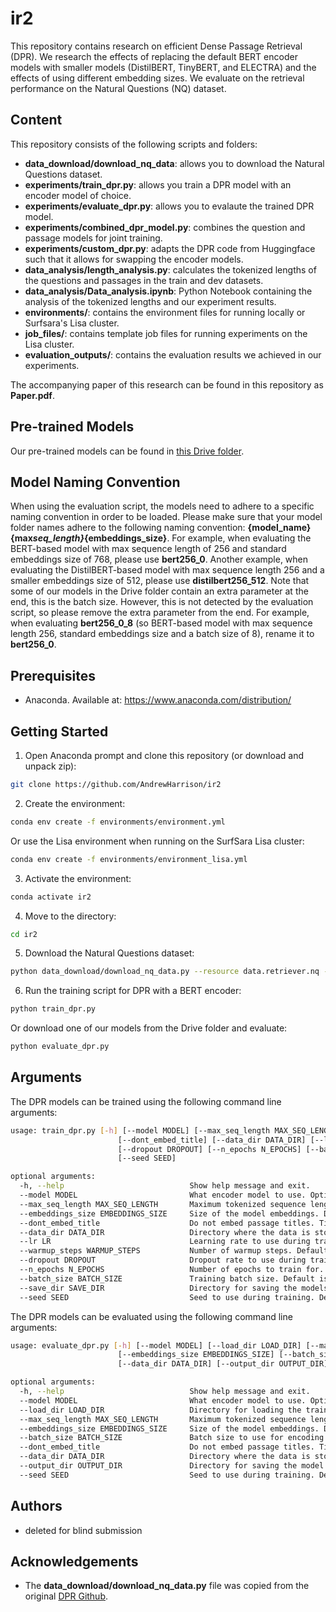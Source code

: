 # ir2

This repository contains research on efficient Dense Passage Retrieval (DPR). We research the effects of replacing the default BERT encoder models with smaller models (DistilBERT, TinyBERT, and ELECTRA) and the effects of using different embedding sizes. We evaluate on the retrieval performance on the Natural Questions (NQ) dataset.

## Content

This repository consists of the following scripts and folders:

- **data_download/download_nq_data**: allows you to download the Natural Questions dataset.
- **experiments/train_dpr.py**: allows you train a DPR model with an encoder model of choice.
- **experiments/evaluate_dpr.py**: allows you to evalaute the trained DPR model.
- **experiments/combined_dpr_model.py**: combines the question and passage models for joint training.
- **experiments/custom_dpr.py**: adapts the DPR code from Huggingface such that it allows for swapping the encoder models.
- **data_analysis/length_analysis.py**: calculates the tokenized lengths of the questions and passages in the train and dev datasets.
- **data_analysis/Data_analysis.ipynb**: Python Notebook containing the analysis of the tokenized lengths and our experiment results.
- **environments/**: contains the environment files for running locally or Surfsara's Lisa cluster.
- **job_files/**: contains template job files for running experiments on the Lisa cluster.
- **evaluation_outputs/**: contains the evaluation results we achieved in our experiments.

The accompanying paper of this research can be found in this repository as **Paper.pdf**.

## Pre-trained Models

Our pre-trained models can be found in [this Drive folder](https://drive.google.com/drive/folders/1N53ssc81cPul118vP6ycVgyQxnBH5TfD?usp=sharing).

## Model Naming Convention

When using the evaluation script, the models need to adhere to a specific naming convention in order to be loaded. Please make sure that your model folder names adhere to the following naming convention: **{model_name}{max*seq_length}*{embeddings_size}**. For example, when evaluating the BERT-based model with max sequence length of 256 and standard embeddings size of 768, please use **bert256_0**. Another example, when evaluating the DistilBERT-based model with max sequence length 256 and a smaller embeddings size of 512, please use **distilbert256_512**. Note that some of our models in the Drive folder contain an extra parameter at the end, this is the batch size. However, this is not detected by the evaluation script, so please remove the extra parameter from the end. For example, when evaluating **bert256_0_8** (so BERT-based model with max sequence length 256, standard embeddings size and a batch size of 8), rename it to **bert256_0**.

## Prerequisites

- Anaconda. Available at: https://www.anaconda.com/distribution/

## Getting Started

1. Open Anaconda prompt and clone this repository (or download and unpack zip):

```bash
git clone https://github.com/AndrewHarrison/ir2
```

2. Create the environment:

```bash
conda env create -f environments/environment.yml
```

Or use the Lisa environment when running on the SurfSara Lisa cluster:

```bash
conda env create -f environments/environment_lisa.yml
```

3. Activate the environment:

```bash
conda activate ir2
```

4. Move to the directory:

```bash
cd ir2
```

5. Download the Natural Questions dataset:

```bash
python data_download/download_nq_data.py --resource data.retriever.nq --output_dir data/
```

6. Run the training script for DPR with a BERT encoder:

```bash
python train_dpr.py
```

Or download one of our models from the Drive folder and evaluate:

```bash
python evaluate_dpr.py
```

## Arguments

The DPR models can be trained using the following command line arguments:

```bash
usage: train_dpr.py [-h] [--model MODEL] [--max_seq_length MAX_SEQ_LENGTH] [--embeddings_size EMBEDDINGS_SIZE]
                        [--dont_embed_title] [--data_dir DATA_DIR] [--lr LR] [--warmup_steps WARMUP_STEPS]
                        [--dropout DROPOUT] [--n_epochs N_EPOCHS] [--batch_size BATCH_SIZE] [--save_dir SAVE_DIR]
                        [--seed SEED]

optional arguments:
  -h, --help                            Show help message and exit.
  --model MODEL                         What encoder model to use. Options: ['bert', 'distilbert', 'electra', 'tinybert']. Default is 'bert'.
  --max_seq_length MAX_SEQ_LENGTH       Maximum tokenized sequence length. Default is 256.
  --embeddings_size EMBEDDINGS_SIZE     Size of the model embeddings. Default is 0 (standard model embeddings sizes).
  --dont_embed_title                    Do not embed passage titles. Titles are embedded by default.
  --data_dir DATA_DIR                   Directory where the data is stored. Default is data/downloads/data/retriever/.
  --lr LR                               Learning rate to use during training. Default is 1e-5.
  --warmup_steps WARMUP_STEPS           Number of warmup steps. Default is 100.
  --dropout DROPOUT                     Dropout rate to use during training. Default is 0.1.
  --n_epochs N_EPOCHS                   Number of epochs to train for. Default is 40.
  --batch_size BATCH_SIZE               Training batch size. Default is 16.
  --save_dir SAVE_DIR                   Directory for saving the models. Default is saved_models/.
  --seed SEED                           Seed to use during training. Default is 1234.
```

The DPR models can be evaluated using the following command line arguments:

```bash
usage: evaluate_dpr.py [-h] [--model MODEL] [--load_dir LOAD_DIR] [--max_seq_length MAX_SEQ_LENGTH]
                        [--embeddings_size EMBEDDINGS_SIZE] [--batch_size BATCH_SIZE] [--dont_embed_title]
                        [--data_dir DATA_DIR] [--output_dir OUTPUT_DIR] [--seed SEED]

optional arguments:
  -h, --help                            Show help message and exit.
  --model MODEL                         What encoder model to use. Options: ['bert', 'distilbert', 'electra', 'tinybert']. Default is 'bert'.
  --load_dir LOAD_DIR                   Directory for loading the trained models. Default is saved_models/.
  --max_seq_length MAX_SEQ_LENGTH       Maximum tokenized sequence length. Default is 256.
  --embeddings_size EMBEDDINGS_SIZE     Size of the model embeddings. Default is 0 (standard model embeddings sizes).
  --batch_size BATCH_SIZE               Batch size to use for encoding questions and passages. Default is 512.
  --dont_embed_title                    Do not embed passage titles. Titles are embedded by default.
  --data_dir DATA_DIR                   Directory where the data is stored. Default is data/downloads/data/retriever/.
  --output_dir OUTPUT_DIR               Directory for saving the model evaluation metrics. Default is evaluation_outputs/.
  --seed SEED                           Seed to use during training. Default is 1234.
```

## Authors

- deleted for blind submission

## Acknowledgements

- The **data_download/download_nq_data.py** file was copied from the original [DPR Github](https://github.com/facebookresearch/DPR).
